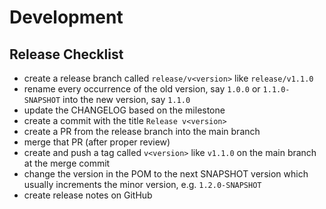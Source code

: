 # Development

## Release Checklist

* create a release branch called `release/v<version>` like `release/v1.1.0`
* rename every occurrence of the old version, say `1.0.0` or `1.1.0-SNAPSHOT` into the new version, say `1.1.0`
* update the CHANGELOG based on the milestone
* create a commit with the title `Release v<version>`
* create a PR from the release branch into the main branch
* merge that PR (after proper review)
* create and push a tag called `v<version>` like `v1.1.0` on the main branch at the merge commit
* change the version in the POM to the next SNAPSHOT version which usually increments the minor version, e.g. `1.2.0-SNAPSHOT`
* create release notes on GitHub
